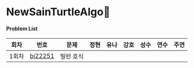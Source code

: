 # NewSainTurtleAlgo📝

#### Problem List

| 회차  | 번호                                             | 문제      | 정현 | 유나 | 강호 | 성수 | 연수 | 주연 |
| ----- | ------------------------------------------------ | --------- | ---- | ---- | ---- | ---- | ---- | ---- |
| 1회차 | [bj22251](https://www.acmicpc.net/problem/22251) | 빌런 호식 |      |      |      |      |      |      |
